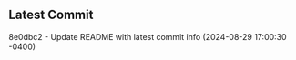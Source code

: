 
## Latest Commit
8e0dbc2 - Update README with latest commit info (2024-08-29 17:00:30 -0400) <Yunxi-Zhou>
